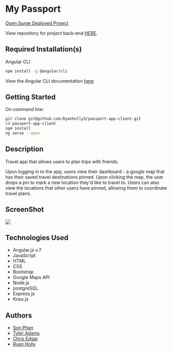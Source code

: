 # My Passport

[Open Surge Deployed Project](http://my-passport-app.surge.sh/)

View repository for project back-end [HERE](https://github.com/Ryanholly3/passport-app-api).

## Required Installation(s)

Angular CLI
```sh
npm install -g @angular/cli
```
View the Angular CLI documentation [here](https://cli.angular.io/)

## Getting Started

On command line:

```sh
git clone git@github.com:Ryanholly3/passport-app-client.git
cd passport-app-client
npm install
ng serve --open
```

## Description
Travel app that allows users to plan trips with friends.

Upon logging in to the app, users view their dashboard - a google map that has their saved travel destinations pinned. Upon clicking the map, the user drops a pin to mark a new location they'd like to travel to. Users can also view the locations that other users have pinned, allowing them to coordinate travel plans.

## ScreenShot
![](/src/assets/img/ScreenShot.jpg)

## Technologies Used
* Angular.js v.7
* JavaScript
* HTML
* CSS
* Bootstrap
* Google Maps API
* Node.js
* postgreSQL
* Express.js
* Knex.js

## Authors
* [Son Phan](https://github.com/svphan1)
* [Tyler Adams](https://github.com/tadams9145)
* [Chris Edgar](https://github.com/verzetem)
* [Ryan Holly](https://github.com/Ryanholly3)

